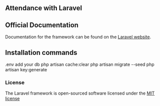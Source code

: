 ## Attendance with Laravel

## Official Documentation

Documentation for the framework can be found on the [Laravel website](http://laravel.com/docs).

## Installation commands

.env add your db
php artisan cache:clear
php artisan migrate --seed
php artisan key:generate

### License

The Laravel framework is open-sourced software licensed under the [MIT license](http://opensource.org/licenses/MIT)
